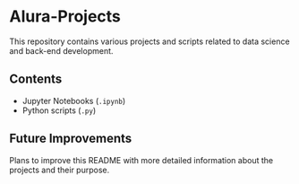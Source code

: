 # Alura-Projects

This repository contains various projects and scripts related to data science and back-end development.

## Contents
- Jupyter Notebooks (`.ipynb`)
- Python scripts (`.py`)

## Future Improvements
Plans to improve this README with more detailed information about the projects and their purpose.
